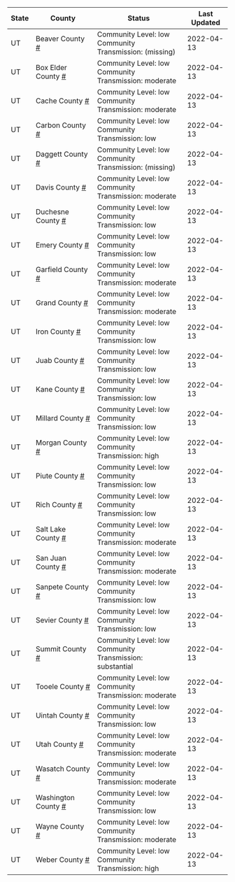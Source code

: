 State | County | Status | Last Updated
--- | --- | --- | --- 
UT | Beaver County <a href="#beaver_county">#</a> | <a name="beaver_county"></a>Community Level: low<br/>Community Transmission: (missing) | 2022-04-13
UT | Box Elder County <a href="#box_elder_county">#</a> | <a name="box_elder_county"></a>Community Level: low<br/>Community Transmission: moderate | 2022-04-13
UT | Cache County <a href="#cache_county">#</a> | <a name="cache_county"></a>Community Level: low<br/>Community Transmission: moderate | 2022-04-13
UT | Carbon County <a href="#carbon_county">#</a> | <a name="carbon_county"></a>Community Level: low<br/>Community Transmission: low | 2022-04-13
UT | Daggett County <a href="#daggett_county">#</a> | <a name="daggett_county"></a>Community Level: low<br/>Community Transmission: (missing) | 2022-04-13
UT | Davis County <a href="#davis_county">#</a> | <a name="davis_county"></a>Community Level: low<br/>Community Transmission: moderate | 2022-04-13
UT | Duchesne County <a href="#duchesne_county">#</a> | <a name="duchesne_county"></a>Community Level: low<br/>Community Transmission: low | 2022-04-13
UT | Emery County <a href="#emery_county">#</a> | <a name="emery_county"></a>Community Level: low<br/>Community Transmission: low | 2022-04-13
UT | Garfield County <a href="#garfield_county">#</a> | <a name="garfield_county"></a>Community Level: low<br/>Community Transmission: moderate | 2022-04-13
UT | Grand County <a href="#grand_county">#</a> | <a name="grand_county"></a>Community Level: low<br/>Community Transmission: moderate | 2022-04-13
UT | Iron County <a href="#iron_county">#</a> | <a name="iron_county"></a>Community Level: low<br/>Community Transmission: low | 2022-04-13
UT | Juab County <a href="#juab_county">#</a> | <a name="juab_county"></a>Community Level: low<br/>Community Transmission: low | 2022-04-13
UT | Kane County <a href="#kane_county">#</a> | <a name="kane_county"></a>Community Level: low<br/>Community Transmission: low | 2022-04-13
UT | Millard County <a href="#millard_county">#</a> | <a name="millard_county"></a>Community Level: low<br/>Community Transmission: low | 2022-04-13
UT | Morgan County <a href="#morgan_county">#</a> | <a name="morgan_county"></a>Community Level: low<br/>Community Transmission: high | 2022-04-13
UT | Piute County <a href="#piute_county">#</a> | <a name="piute_county"></a>Community Level: low<br/>Community Transmission: low | 2022-04-13
UT | Rich County <a href="#rich_county">#</a> | <a name="rich_county"></a>Community Level: low<br/>Community Transmission: low | 2022-04-13
UT | Salt Lake County <a href="#salt_lake_county">#</a> | <a name="salt_lake_county"></a>Community Level: low<br/>Community Transmission: moderate | 2022-04-13
UT | San Juan County <a href="#san_juan_county">#</a> | <a name="san_juan_county"></a>Community Level: low<br/>Community Transmission: moderate | 2022-04-13
UT | Sanpete County <a href="#sanpete_county">#</a> | <a name="sanpete_county"></a>Community Level: low<br/>Community Transmission: low | 2022-04-13
UT | Sevier County <a href="#sevier_county">#</a> | <a name="sevier_county"></a>Community Level: low<br/>Community Transmission: low | 2022-04-13
UT | Summit County <a href="#summit_county">#</a> | <a name="summit_county"></a>Community Level: low<br/>Community Transmission: substantial | 2022-04-13
UT | Tooele County <a href="#tooele_county">#</a> | <a name="tooele_county"></a>Community Level: low<br/>Community Transmission: moderate | 2022-04-13
UT | Uintah County <a href="#uintah_county">#</a> | <a name="uintah_county"></a>Community Level: low<br/>Community Transmission: low | 2022-04-13
UT | Utah County <a href="#utah_county">#</a> | <a name="utah_county"></a>Community Level: low<br/>Community Transmission: moderate | 2022-04-13
UT | Wasatch County <a href="#wasatch_county">#</a> | <a name="wasatch_county"></a>Community Level: low<br/>Community Transmission: moderate | 2022-04-13
UT | Washington County <a href="#washington_county">#</a> | <a name="washington_county"></a>Community Level: low<br/>Community Transmission: low | 2022-04-13
UT | Wayne County <a href="#wayne_county">#</a> | <a name="wayne_county"></a>Community Level: low<br/>Community Transmission: moderate | 2022-04-13
UT | Weber County <a href="#weber_county">#</a> | <a name="weber_county"></a>Community Level: low<br/>Community Transmission: high | 2022-04-13
